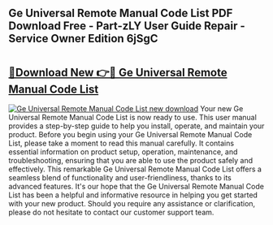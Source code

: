 ## Ge Universal Remote Manual Code List PDF Download Free - Part-zLY User Guide Repair - Service Owner Edition 6jSgC

# <h2><a href="http://bc28097.oget.top/?id=Ge+Universal+Remote+Manual+Code+List">🔗Download New 👉🔴 Ge Universal Remote Manual Code List</a></h2>

[![Ge Universal Remote Manual Code List new download](https://i.imgur.com/5g1atiW.png)](http://bc28097.oget.top/?id=Ge+Universal+Remote+Manual+Code+List)
Your new Ge Universal Remote Manual Code List is now ready to use. This user manual provides a step-by-step guide to help you install, operate, and maintain your product. Before you begin using your Ge Universal Remote Manual Code List, please take a moment to read this manual carefully. It contains essential information on product setup, operation, maintenance, and troubleshooting, ensuring that you are able to use the product safely and effectively. This remarkable Ge Universal Remote Manual Code List offers a seamless blend of functionality and user-friendliness, thanks to its advanced features. It's our hope that the Ge Universal Remote Manual Code List has been a helpful and informative resource in helping you get started with your new product. Should you require any assistance or clarification, please do not hesitate to contact our customer support team.
